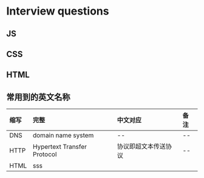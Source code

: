 
# Interview questions

## JS





## CSS




## HTML



## 常用到的英文名称

| 缩写   | 完整                 | 中文对应 | 备注 |
| :--- | :----------------- | :--- | :--- |
| DNS  | domain name system | --   | --   |
| HTTP | Hypertext Transfer Protocol | 协议即超文本传送协议 | --|
| HTML | sss